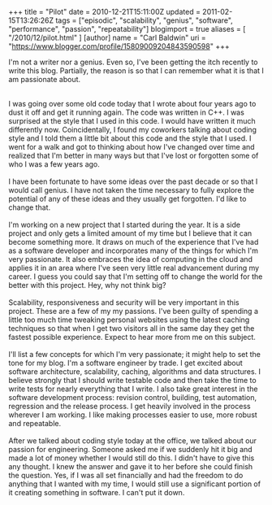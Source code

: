 +++
title = "Pilot"
date = 2010-12-21T15:11:00Z
updated = 2011-02-15T13:26:26Z
tags = ["episodic", "scalability", "genius", "software", "performance", "passion", "repeatability"]
blogimport = true
aliases = [ "/2010/12/pilot.html" ]
[author]
	name = "Carl Baldwin"
	uri = "https://www.blogger.com/profile/15809009204843590598"
+++

I'm not a writer nor a genius.  Even so, I've been getting the itch recently to write this blog.  Partially, the reason is so that I can remember what it is that I am passionate about.<div><br /><div>I was going over some old code today that I wrote about four years ago to dust it off and get it running again.  The code was written in C++.  I was surprised at the style that I used in this code.  I would have written it much differently now.  Coincidentally, I found my coworkers talking about coding style and I told them a little bit about this code and the style that I used.  I went for a walk and got to thinking about how I've changed over time and realized that I'm better in many ways but that I've lost or forgotten some of who I was a few years ago.</div><div><br /></div><div>I have been fortunate to have some ideas over the past decade or so that I would call genius.  I have not taken the time necessary to fully explore the potential of any of these ideas and they usually get forgotten.  I'd like to change that.</div><div><br /></div><div>I'm working on a new project that I started during the year.  It is a side project and only gets a limited amount of my time but I believe that it can become something more.  It draws on much of the experience that I've had as a software developer and incorporates many of the things for which I'm very passionate.  It also embraces the idea of computing in the cloud and applies it in an area where I've seen very little real advancement during my career.  I guess you could say that I'm setting off to change the world for the better with this project.  Hey, why not think big?</div></div><div><br /></div><div>Scalability, responsiveness and security will be very important in this project.  These are a few of my my passions.  I've been guilty of spending a little too much time tweaking personal websites using the latest caching techniques so that when I get two visitors all in the same day they get the fastest possible experience.  Expect to hear more from me on this subject.</div><div><br /></div><div>I'll list a few concepts for which I'm very passionate; it might help to set the tone for my blog.  I'm a software engineer by trade.  I get excited about software architecture, scalability, caching, algorithms and data structures. I believe strongly that I should write testable code and then take the time to write tests for nearly everything that I write.  I also take great interest in the software development process:  revision control, building, test automation, regression and the release process.  I get heavily involved in the process wherever I am working.  I like making processes easier to use, more robust and repeatable.</div><div><br /></div><div>After we talked about coding style today at the office, we talked about our passion for engineering.  Someone asked me if we suddenly hit it big and made a lot of money whether I would still do this.  I didn't have to give this any thought.  I knew the answer and gave it to her before she could finish the question.  Yes, if I was all set financially and had the freedom to do anything that I wanted with my time, I would still use a significant portion of it creating something in software.  I can't put it down.</div>
